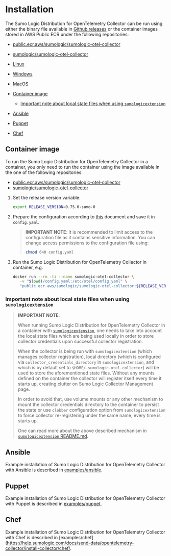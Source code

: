 # Installation

The Sumo Logic Distribution for OpenTelemetry Collector can be run using either the binary file available in [Github releases][github_releases] or
the container images stored in AWS Public ECR under the following repositories:

- [public.ecr.aws/sumologic/sumologic-otel-collector](https://gallery.ecr.aws/sumologic/sumologic-otel-collector)
- [sumologic/sumologic-otel-collector](https://hub.docker.com/repository/docker/sumologic/sumologic-otel-collector)

- [Linux][linux_installation]
- [Windows][windows_installation]
- [MacOS][macos_installation]
- [Container image](#container-image)
  - [Important note about local state files when using `sumologicextension`](#important-note-about-local-state-files-when-using-sumologicextension)
- [Ansible](#ansible)
- [Puppet](#puppet)
- [Chef](#chef)

[linux_installation]: https://help.sumologic.com/docs/send-data/opentelemetry-collector/install-collector-linux/
[macos_installation]: https://help.sumologic.com/docs/send-data/opentelemetry-collector/install-collector-macos/
[windows_installation]:https://help.sumologic.com/docs/send-data/opentelemetry-collector/install-collector-windows/
[github_releases]: https://github.com/SumoLogic/sumologic-otel-collector/releases

## Container image

To run the Sumo Logic Distribution for OpenTelemetry Collector in a container, you only need to run the container
using the image available in the one of the following repositories:

- [public.ecr.aws/sumologic/sumologic-otel-collector](https://gallery.ecr.aws/sumologic/sumologic-otel-collector)
- [sumologic/sumologic-otel-collector](https://hub.docker.com/repository/docker/sumologic/sumologic-otel-collector)

1. Set the release version variable:

   ```bash
   export RELEASE_VERSION=0.75.0-sumo-0
   ```

1. Prepare the configuration according to [this](configuration.md) document and save it in `config.yaml`.

   > **IMPORTANT NOTE**:
   > It is recommended to limit access to the configuration file as it contains sensitive information.
   > You can change access permissions to the configuration file using:
   >
   > ```bash
   > chmod 640 config.yaml
   > ```

1. Run the Sumo Logic Distribution for OpenTelemetry Collector in container, e.g.

    ```bash
    docker run --rm -ti --name sumologic-otel-collector \
       -v "$(pwd)/config.yaml:/etc/otel/config.yaml" \
       "public.ecr.aws/sumologic/sumologic-otel-collector:${RELEASE_VERSION}"
    ```

### Important note about local state files when using `sumologicextension`

> **IMPORTANT NOTE**:
>
> When running Sumo Logic Distribution for OpenTelemetry Collector in a container with [`sumologicextension`][sumologicextension],
> one needs to take into account the local state files which are being used locally
> in order to store collector credentials upon successful collector registration.
>
> When the collector is being run with `sumologicextension` (which manages collector
> registration), local directory (which is configured via `collector_credentials_directory`
> in `sumologicextension`, and which is by default set to `$HOME/.sumologic-otel-collector`)
> will be used to store the aforementioned state files.
> Without any mounts defined on the container the collector will register itself
> every time it starts up, creating clutter on Sumo Logic Collector Management page.
>
> In order to avoid that, use volume mounts or any other mechanism to mount
> the collector credentials directory to the container to persist the state
> or use `clobber` configuration option from `sumologicextension` to force collector
> re-registering under the same name, every time is starts up.
>
> One can read more about the above described mechanism in
> [`sumologicextension` README.md][sumologicextension_storing_credentials].

[sumologicextension]: ./../pkg/extension/sumologicextension/README.md
[sumologicextension_storing_credentials]: ./../pkg/extension/sumologicextension/README.md#Storing-credentials

## Ansible

Example installation of Sumo Logic Distribution for OpenTelemetry Collector with Ansible is described in
[examples/ansible](https://help.sumologic.com/docs/send-data/opentelemetry-collector/install-collector/ansible/).

## Puppet

Example installation of Sumo Logic Distribution for OpenTelemetry Collector with Puppet is described in
[examples/puppet](https://help.sumologic.com/docs/send-data/opentelemetry-collector/install-collector/puppet/).

## Chef

Example installation of Sumo Logic Distribution for OpenTelemetry Collector with Chef is described in
[examples/chef](https://help.sumologic.com/docs/send-data/opentelemetry-collector/install-collector/chef/.
